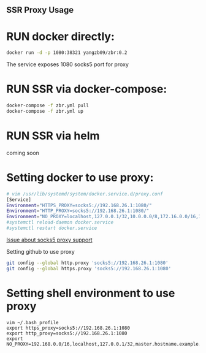 ## SSR Proxy Usage

# RUN docker directly:
```bash
docker run -d -p 1080:38321 yangzb09/zbr:0.2 
```
The service exposes 1080 socks5 port for proxy

# RUN SSR via docker-compose:
```bash
docker-compose -f zbr.yml pull
docker-compose -f zbr.yml up
```

# RUN SSR via helm

coming soon

# Setting docker to use proxy:
```bash
# vim /usr/lib/systemd/system/docker.service.d/proxy.conf 
[Service]
Environment="HTTPS_PROXY=socks5://192.168.26.1:1080/"
Environment="HTTP_PROXY=socks5://192.168.26.1:1080/"
Environment="NO_PROXY=localhost,127.0.0.1/32,10.0.0.0/8,172.16.0.0/16,192.168.1.0/24"
#systemctl reload-daemon docker.service
#systemctl restart docker.service
```
[Issue about socks5 proxy support](https://github.com/moby/moby/issues/16083)

Setting github to use proxy
```bash
git config --global http.proxy 'socks5://192.168.26.1:1080'
git config --global https.proxy 'socks5://192.168.26.1:1080'
```

# Setting shell environment to use proxy
```shell
vim ~/.bash_profile
export https_proxy=socks5://192.168.26.1:1080
export http_proxy=socks5://192.168.26.1:1080
export NO_PROXY=192.168.0.0/16,localhost,127.0.0.1/32,master.hostname.example.com,10.0.0.0/8,172.16.0.0/16
```
